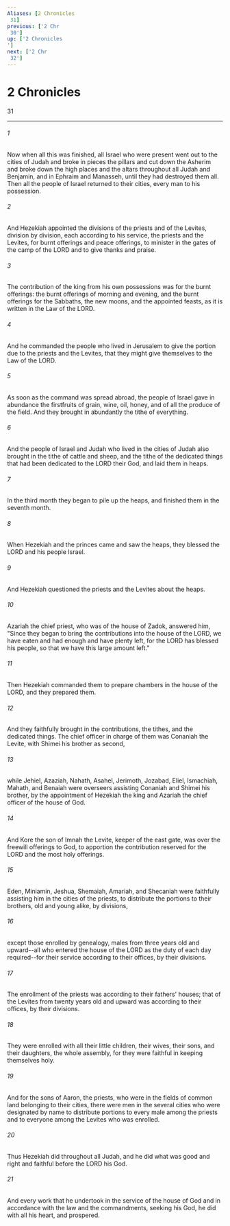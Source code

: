 ```yaml
---
Aliases: [2 Chronicles 31]
previous: ['2 Chr 30']
up: ['2 Chronicles']
next: ['2 Chr 32']
---
```

# 2 Chronicles 31

***
 

###### 1 
Now when all this was finished, all Israel who were present went out to the cities of Judah and broke in pieces the pillars and cut down the Asherim and broke down the high places and the altars throughout all Judah and Benjamin, and in Ephraim and Manasseh, until they had destroyed them all. Then all the people of Israel returned to their cities, every man to his possession.  

###### 2 
And Hezekiah appointed the divisions of the priests and of the Levites, division by division, each according to his service, the priests and the Levites, for burnt offerings and peace offerings, to minister in the gates of the camp of the LORD and to give thanks and praise.  

###### 3 
The contribution of the king from his own possessions was for the burnt offerings: the burnt offerings of morning and evening, and the burnt offerings for the Sabbaths, the new moons, and the appointed feasts, as it is written in the Law of the LORD.  

###### 4 
And he commanded the people who lived in Jerusalem to give the portion due to the priests and the Levites, that they might give themselves to the Law of the LORD.  

###### 5 
As soon as the command was spread abroad, the people of Israel gave in abundance the firstfruits of grain, wine, oil, honey, and of all the produce of the field. And they brought in abundantly the tithe of everything.  

###### 6 
And the people of Israel and Judah who lived in the cities of Judah also brought in the tithe of cattle and sheep, and the tithe of the dedicated things that had been dedicated to the LORD their God, and laid them in heaps.  

###### 7 
In the third month they began to pile up the heaps, and finished them in the seventh month.  

###### 8 
When Hezekiah and the princes came and saw the heaps, they blessed the LORD and his people Israel.  

###### 9 
And Hezekiah questioned the priests and the Levites about the heaps.  

###### 10 
Azariah the chief priest, who was of the house of Zadok, answered him, "Since they began to bring the contributions into the house of the LORD, we have eaten and had enough and have plenty left, for the LORD has blessed his people, so that we have this large amount left."  

###### 11 
Then Hezekiah commanded them to prepare chambers in the house of the LORD, and they prepared them.  

###### 12 
And they faithfully brought in the contributions, the tithes, and the dedicated things. The chief officer in charge of them was Conaniah the Levite, with Shimei his brother as second,  

###### 13 
while Jehiel, Azaziah, Nahath, Asahel, Jerimoth, Jozabad, Eliel, Ismachiah, Mahath, and Benaiah were overseers assisting Conaniah and Shimei his brother, by the appointment of Hezekiah the king and Azariah the chief officer of the house of God.  

###### 14 
And Kore the son of Imnah the Levite, keeper of the east gate, was over the freewill offerings to God, to apportion the contribution reserved for the LORD and the most holy offerings.  

###### 15 
Eden, Miniamin, Jeshua, Shemaiah, Amariah, and Shecaniah were faithfully assisting him in the cities of the priests, to distribute the portions to their brothers, old and young alike, by divisions,  

###### 16 
except those enrolled by genealogy, males from three years old and upward--all who entered the house of the LORD as the duty of each day required--for their service according to their offices, by their divisions.  

###### 17 
The enrollment of the priests was according to their fathers' houses; that of the Levites from twenty years old and upward was according to their offices, by their divisions.  

###### 18 
They were enrolled with all their little children, their wives, their sons, and their daughters, the whole assembly, for they were faithful in keeping themselves holy.  

###### 19 
And for the sons of Aaron, the priests, who were in the fields of common land belonging to their cities, there were men in the several cities who were designated by name to distribute portions to every male among the priests and to everyone among the Levites who was enrolled.  

###### 20 
Thus Hezekiah did throughout all Judah, and he did what was good and right and faithful before the LORD his God.  

###### 21 
And every work that he undertook in the service of the house of God and in accordance with the law and the commandments, seeking his God, he did with all his heart, and prospered.
